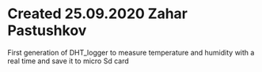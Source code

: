 # Created 25.09.2020 Zahar Pastushkov
First generation of DHT_logger to measure temperature and humidity with a real time and save it to micro Sd card
